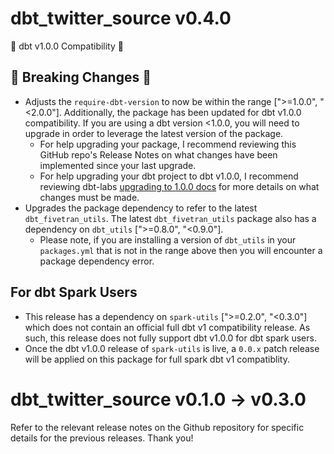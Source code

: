 # dbt_twitter_source v0.4.0
🎉 dbt v1.0.0 Compatibility 🎉
## 🚨 Breaking Changes 🚨
- Adjusts the `require-dbt-version` to now be within the range [">=1.0.0", "<2.0.0"]. Additionally, the package has been updated for dbt v1.0.0 compatibility. If you are using a dbt version <1.0.0, you will need to upgrade in order to leverage the latest version of the package.
  - For help upgrading your package, I recommend reviewing this GitHub repo's Release Notes on what changes have been implemented since your last upgrade.
  - For help upgrading your dbt project to dbt v1.0.0, I recommend reviewing dbt-labs [upgrading to 1.0.0 docs](https://docs.getdbt.com/docs/guides/migration-guide/upgrading-to-1-0-0) for more details on what changes must be made.
- Upgrades the package dependency to refer to the latest `dbt_fivetran_utils`. The latest `dbt_fivetran_utils` package also has a dependency on `dbt_utils` [">=0.8.0", "<0.9.0"].
  - Please note, if you are installing a version of `dbt_utils` in your `packages.yml` that is not in the range above then you will encounter a package dependency error.
## For dbt Spark Users
- This release has a dependency on `spark-utils` [">=0.2.0", "<0.3.0"] which does not contain an official full dbt v1 compatibility release. As such, this release does not fully support dbt v1.0.0 for dbt spark users. 
 - Once the dbt v1.0.0 release of `spark-utils` is live, a `0.0.x` patch release will be applied on this package for full spark dbt v1 compatiblity.

# dbt_twitter_source v0.1.0 -> v0.3.0
Refer to the relevant release notes on the Github repository for specific details for the previous releases. Thank you!
